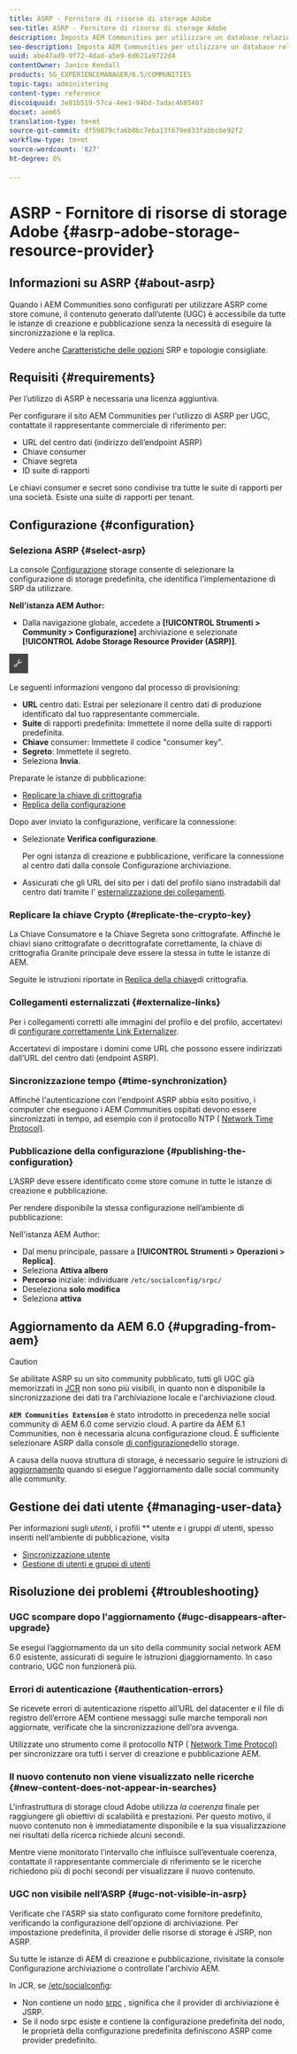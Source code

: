 ```yaml
---
title: ASRP - Fornitore di risorse di storage Adobe
seo-title: ASRP - Fornitore di risorse di storage Adobe
description: Imposta AEM Communities per utilizzare un database relazionale come store comune
seo-description: Imposta AEM Communities per utilizzare un database relazionale come store comune
uuid: abe47ad9-9f72-4dad-a5e9-6d621a9722d4
contentOwner: Janice Kendall
products: SG_EXPERIENCEMANAGER/6.5/COMMUNITIES
topic-tags: administering
content-type: reference
discoiquuid: 3e81b519-57ca-4ee1-94bd-7adac4605407
docset: aem65
translation-type: tm+mt
source-git-commit: df59879cfa6b0bc7eba13f679e833fabbcbe92f2
workflow-type: tm+mt
source-wordcount: '827'
ht-degree: 0%

---
```



# ASRP - Fornitore di risorse di storage Adobe {#asrp-adobe-storage-resource-provider}

## Informazioni su ASRP {#about-asrp}

Quando i AEM Communities sono configurati per utilizzare ASRP come store comune, il contenuto generato dall’utente (UGC) è accessibile da tutte le istanze di creazione e pubblicazione senza la necessità di eseguire la sincronizzazione e la replica.

Vedere anche [Caratteristiche delle opzioni](/help/communities/working-with-srp.md#characteristics-of-srp-options) SRP e topologie [](/help/communities/topologies.md)consigliate.

## Requisiti {#requirements}

Per l’utilizzo di ASRP è necessaria una licenza aggiuntiva.

Per configurare il sito AEM Communities per l&#39;utilizzo di ASRP per UGC, contattate il rappresentante commerciale di riferimento per:

* URL del centro dati (indirizzo dell’endpoint ASRP)
* Chiave consumer
* Chiave segreta
* ID suite di rapporti

Le chiavi consumer e secret sono condivise tra tutte le suite di rapporti per una società. Esiste una suite di rapporti per tenant.

## Configurazione {#configuration}

### Seleziona ASRP {#select-asrp}

La console [Configurazione](/help/communities/srp-config.md) storage consente di selezionare la configurazione di storage predefinita, che identifica l&#39;implementazione di SRP da utilizzare.

**Nell&#39;istanza AEM Author:**

* Dalla navigazione globale, accedete a **[!UICONTROL Strumenti > Community > Configurazione]** archiviazione e selezionate **[!UICONTROL Adobe Storage Resource Provider (ASRP)]**.

![chlimage_1-30](assets/chlimage_1-30.png)

Le seguenti informazioni vengono dal processo di provisioning:

* **URL** centro dati: Estrai per selezionare il centro dati di produzione identificato dal tuo rappresentante commerciale.
* **Suite** di rapporti predefinita: Immettete il nome della suite di rapporti predefinita.
* **Chiave** consumer: Immettete il codice &quot;consumer key&quot;.
* **Segreto**: Immettete il segreto.
* Seleziona **Invia**.

Preparate le istanze di pubblicazione:

* [Replicare la chiave di crittografia](#replicate-the-crypto-key)
* [Replica della configurazione](#publishing-the-configuration)

Dopo aver inviato la configurazione, verificare la connessione:

* Selezionate **Verifica configurazione**.

   Per ogni istanza di creazione e pubblicazione, verificare la connessione al centro dati dalla console Configurazione archiviazione.

* Assicurati che gli URL del sito per i dati del profilo siano instradabili dal centro dati tramite l&#39; [esternalizzazione dei collegamenti](#externalize-links).

### Replicare la chiave Crypto {#replicate-the-crypto-key}

La Chiave Consumatore e la Chiave Segreta sono crittografate. Affinché le chiavi siano crittografate o decrittografate correttamente, la chiave di crittografia Granite principale deve essere la stessa in tutte le istanze di AEM.

Seguite le istruzioni riportate in [Replica della chiave](/help/communities/deploy-communities.md#replicate-the-crypto-key)di crittografia.

### Collegamenti esternalizzati {#externalize-links}

Per i collegamenti corretti alle immagini del profilo e del profilo, accertatevi di [configurare correttamente Link Externalizer](/help/sites-developing/externalizer.md).

Accertatevi di impostare i domini come URL che possono essere indirizzati dall’URL del centro dati (endpoint ASRP).

### Sincronizzazione tempo {#time-synchronization}

Affinché l&#39;autenticazione con l&#39;endpoint ASRP abbia esito positivo, i computer che eseguono i AEM Communities ospitati devono essere sincronizzati in tempo, ad esempio con il protocollo NTP ( [Network Time Protocol)](https://www.ntp.org/).

### Pubblicazione della configurazione {#publishing-the-configuration}

L’ASRP deve essere identificato come store comune in tutte le istanze di creazione e pubblicazione.

Per rendere disponibile la stessa configurazione nell’ambiente di pubblicazione:

Nell&#39;istanza AEM Author:

* Dal menu principale, passare a **[!UICONTROL Strumenti > Operazioni > Replica]**.
* Seleziona **Attiva albero**
* **Percorso** iniziale: individuare `/etc/socialconfig/srpc/`
* Deseleziona **solo modifica**
* Seleziona **attiva**

## Aggiornamento da AEM 6.0 {#upgrading-from-aem}

>[!CAUTION]
>
>Se abilitate ASRP su un sito community pubblicato, tutti gli UGC già memorizzati in [JCR](/help/communities/jsrp.md) non sono più visibili, in quanto non è disponibile la sincronizzazione dei dati tra l&#39;archiviazione locale e l&#39;archiviazione cloud.

**`AEM Communities Extension`** è stato introdotto in precedenza nelle social community di AEM 6.0 come servizio cloud. A partire da AEM 6.1 Communities, non è necessaria alcuna configurazione cloud. È sufficiente selezionare ASRP dalla console [di configurazione](/help/communities/srp-config.md)dello storage.

A causa della nuova struttura di storage, è necessario seguire le istruzioni di [aggiornamento](/help/communities/upgrade.md#adobe-cloud-storage) quando si esegue l&#39;aggiornamento dalle social community alle community.

## Gestione dei dati utente {#managing-user-data}

Per informazioni sugli *utenti*, i profili ** utente e i gruppi *di* utenti, spesso inseriti nell’ambiente di pubblicazione, visita

* [Sincronizzazione utente](/help/communities/sync.md)
* [Gestione di utenti e gruppi di utenti](/help/communities/users.md)

## Risoluzione dei problemi {#troubleshooting}

### UGC scompare dopo l&#39;aggiornamento {#ugc-disappears-after-upgrade}

Se esegui l’aggiornamento da un sito della community social network AEM 6.0 esistente, assicurati di seguire le istruzioni [di](/help/communities/upgrade.md#adobe-cloud-storage)aggiornamento. In caso contrario, UGC non funzionerà più.

### Errori di autenticazione {#authentication-errors}

Se ricevete errori di autenticazione rispetto all’URL del datacenter e il file di registro dell’errore AEM contiene messaggi sulle marche temporali non aggiornate, verificate che la sincronizzazione dell’ora avvenga.

Utilizzate uno strumento come il protocollo NTP ( [Network Time Protocol)](https://www.ntp.org/) per sincronizzare ora tutti i server di creazione e pubblicazione AEM.

### Il nuovo contenuto non viene visualizzato nelle ricerche {#new-content-does-not-appear-in-searches}

L&#39;infrastruttura di storage cloud Adobe utilizza *la coerenza* finale per raggiungere gli obiettivi di scalabilità e prestazioni. Per questo motivo, il nuovo contenuto non è immediatamente disponibile e la sua visualizzazione nei risultati della ricerca richiede alcuni secondi.

Mentre viene monitorato l’intervallo che influisce sull’eventuale coerenza, contattate il rappresentante commerciale di riferimento se le ricerche richiedono più di pochi secondi per visualizzare il nuovo contenuto.

### UGC non visibile nell’ASRP {#ugc-not-visible-in-asrp}

Verificate che l&#39;ASRP sia stato configurato come fornitore predefinito, verificando la configurazione dell&#39;opzione di archiviazione. Per impostazione predefinita, il provider delle risorse di storage è JSRP, non ASRP.

Su tutte le istanze di AEM di creazione e pubblicazione, rivisitate la console Configurazione archiviazione o controllate l&#39;archivio AEM.

In JCR, se [/etc/socialconfig](https://localhost:4502/crx/de/index.jsp#/etc/socialconfig/):

* Non contiene un nodo [srpc](https://localhost:4502/crx/de/index.jsp#/etc/socialconfig/srpc) , significa che il provider di archiviazione è JSRP.
* Se il nodo srpc esiste e contiene la configurazione [](https://localhost:4502/crx/de/index.jsp#/etc/socialconfig/srpc/defaultconfiguration)predefinita del nodo, le proprietà della configurazione predefinita definiscono ASRP come provider predefinito.

